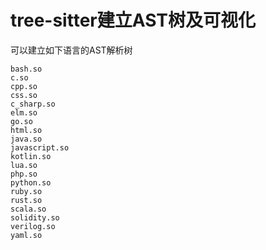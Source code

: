 # tree-sitter建立AST树及可视化

可以建立如下语言的AST解析树

```
bash.so
c.so
cpp.so
css.so
c_sharp.so
elm.so
go.so
html.so
java.so
javascript.so
kotlin.so
lua.so
php.so
python.so
ruby.so
rust.so
scala.so
solidity.so
verilog.so
yaml.so
```

